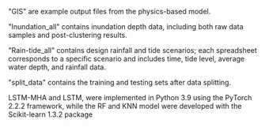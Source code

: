 "GIS" are example output files from the physics-based model.

"Inundation_all" contains inundation depth data, including both raw data samples and post-clustering results.

"Rain-tide_all" contains design rainfall and tide scenarios; each spreadsheet corresponds to a specific scenario and includes time, tide level, average water depth, and rainfall data.

"split_data" contains the training and testing sets after data splitting.

LSTM-MHA and LSTM, were implemented in Python 3.9 using the PyTorch 2.2.2 framework, while the RF and KNN model were developed with the Scikit-learn 1.3.2 package
